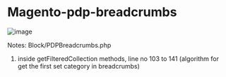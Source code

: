 # Magento-pdp-breadcrumbs

![image](https://user-images.githubusercontent.com/76711726/210524939-a01307ea-a5d5-451c-81de-dc86e501935b.png)


Notes:
Block/PDPBreadcrumbs.php
1. inside getFilteredCollection methods, line no 103 to 141 (algorithm for get the first set category in breadcrumbs)
